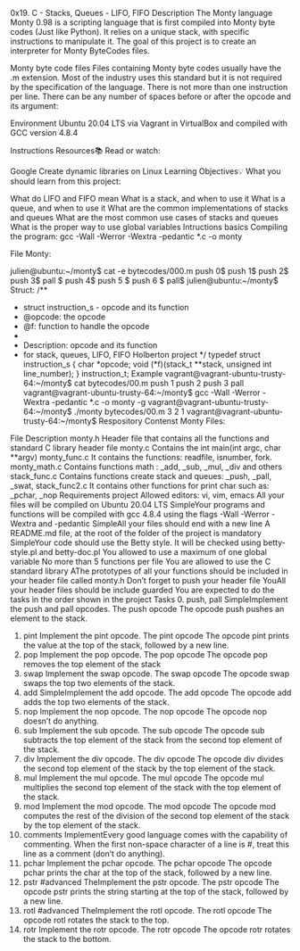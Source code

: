 0x19. C - Stacks, Queues - LIFO, FIFO
Description
The Monty language
Monty 0.98 is a scripting language that is first compiled into Monty byte codes (Just like Python). It relies on a unique stack, with specific instructions to manipulate it. The goal of this project is to create an interpreter for Monty ByteCodes files.

Monty byte code files
Files containing Monty byte codes usually have the .m extension. Most of the industry uses this standard but it is not required by the specification of the language. There is not more than one instruction per line. There can be any number of spaces before or after the opcode and its argument:

Environment
Ubuntu 20.04 LTS via Vagrant in VirtualBox and compiled with GCC version 4.8.4

Instructions
Resources📚
Read or watch:

Google
Create dynamic libraries on Linux
Learning Objectives💡
What you should learn from this project:

What do LIFO and FIFO mean
What is a stack, and when to use it
What is a queue, and when to use it
What are the common implementations of stacks and queues
What are the most common use cases of stacks and queues
What is the proper way to use global variables
Intructions basics
Compiling the program: gcc -Wall -Werror -Wextra -pedantic *.c -o monty

File Monty:

julien@ubuntu:~/monty$ cat -e bytecodes/000.m
push 0$
push 1$
push 2$
  push 3$
                   pall    $
push 4$
    push 5    $
      push    6        $
pall$
julien@ubuntu:~/monty$
Struct:
/**
 * struct instruction_s - opcode and its function
 * @opcode: the opcode
 * @f: function to handle the opcode
 *
 * Description: opcode and its function
 * for stack, queues, LIFO, FIFO Holberton project
 */
typedef struct instruction_s
{
        char *opcode;
        void (*f)(stack_t **stack, unsigned int line_number);
} instruction_t;
Example
vagrant@vagrant-ubuntu-trusty-64:~/monty$ cat bytecodes/00.m
push 1
push 2
push 3
pall
vagrant@vagrant-ubuntu-trusty-64:~/monty$ gcc -Wall -Werror -Wextra -pedantic *.c -o monty -g
vagrant@vagrant-ubuntu-trusty-64:~/monty$ ./monty bytecodes/00.m
3
2
1
vagrant@vagrant-ubuntu-trusty-64:~/monty$
Respository Contenst
Monty Files:

File	Description
monty.h	Header file that contains all the functions and standard C library header file
monty.c	Contains the int main(int argc, char **argv)
monty_func.c	It contains the functions: readfile, isnumber, fork.
monty_math.c	Contains functions math : _add, _sub, _mul, _div and others
stack_func.c	Contains functions create stack and queues: _push, _pall, _swat,
stack_func2.c	It contains other functions for print char such as: _pchar, _nop
Requirements project
Allowed editors: vi, vim, emacs
All your files will be compiled on Ubuntu 20.04 LTS
SimpleYour programs and functions will be compiled with gcc 4.8.4 using the flags -Wall -Werror -Wextra and -pedantic
SimpleAll your files should end with a new line
A README.md file, at the root of the folder of the project is mandatory
SimpleYour code should use the Betty style. It will be checked using betty-style.pl and betty-doc.pl
You allowed to use a maximum of one global variable
No more than 5 functions per file
You are allowed to use the C standard library
AThe prototypes of all your functions should be included in your header file called monty.h
Don’t forget to push your header file
YouAll your header files should be include guarded
You are expected to do the tasks in the order shown in the project
Tasks
0. push, pall
SimpleImplement the push and pall opcodes.
The push opcode
The opcode push pushes an element to the stack.
1. pint
Implement the pint opcode.
The pint opcode
The opcode pint prints the value at the top of the stack, followed by a new line.
2. pop
Implement the pop opcode.
The pop opcode
The opcode pop removes the top element of the stack
3. swap
Implement the swap opcode.
The swap opcode
The opcode swap swaps the top two elements of the stack.
4. add
SimpleImplement the add opcode.
The add opcode
The opcode add adds the top two elements of the stack.
5. nop
Implement the nop opcode.
The nop opcode
The opcode nop doesn’t do anything.
6. sub
Implement the sub opcode.
The sub opcode
The opcode sub subtracts the top element of the stack from the second top element of the stack.
7. div
Implement the div opcode.
The div opcode
The opcode div divides the second top element of the stack by the top element of the stack.
8. mul
Implement the mul opcode.
The mul opcode
The opcode mul multiplies the second top element of the stack with the top element of the stack.
9. mod
Implement the mod opcode.
The mod opcode
The opcode mod computes the rest of the division of the second top element of the stack by the top element of the stack.
10. comments
ImplementEvery good language comes with the capability of commenting. When the first non-space character of a line is #, treat this line as a comment (don’t do anything).
11. pchar
Implement the pchar opcode.
The pchar opcode
The opcode pchar prints the char at the top of the stack, followed by a new line.
12. pstr #advanced
TheImplement the pstr opcode.
The pstr opcode
The opcode pstr prints the string starting at the top of the stack, followed by a new line.
13. rotl #advanced
TheImplement the rotl opcode.
The rotl opcode
The opcode rotl rotates the stack to the top.
14. rotr
Implement the rotr opcode.
The rotr opcode
The opcode rotr rotates the stack to the bottom.
